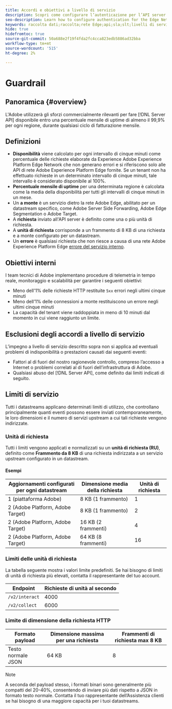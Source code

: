 ```yaml
---
title: Accordi e obiettivi a livello di servizio
description: Scopri come configurare l’autenticazione per l’API server di rete Edge
seo-description: Learn how to configure authentication for the Edge Network Server API
keywords: raccolta dati;raccolta;rete Edge;api;sla;slt;livelli di servizio
hide: true
hidefromtoc: true
source-git-commit: 50a688e2f19f4fda2fc4cca823edb5886ad32bba
workflow-type: tm+mt
source-wordcount: '515'
ht-degree: 2%

---
```



# Guardrail

## Panoramica {#overview}

L&#39;Adobe utilizzerà gli sforzi commercialmente rilevanti per fare [!DNL Server API] disponibile entro una percentuale mensile di uptime di almeno il 99,9% per ogni regione, durante qualsiasi ciclo di fatturazione mensile.

## Definizioni

* **Disponibilità** viene calcolato per ogni intervallo di cinque minuti come percentuale delle richieste elaborate da Experience Adobe Experience Platform Edge Network che non generano errori e si riferiscono solo alle API di rete Adobe Experience Platform Edge fornite. Se un tenant non ha effettuato richieste in un determinato intervallo di cinque minuti, tale intervallo è considerato disponibile al 100%.
* **Percentuale mensile di uptime** per una determinata regione è calcolata come la media della disponibilità per tutti gli intervalli di cinque minuti in un mese.
* Un **a monte** è un servizio dietro la rete Adobe Edge, abilitato per un datastream specifico, come Adobe Server Side Forwarding, Adobe Edge Segmentation o Adobe Target.
* A **richiesta** inviato all&#39;API server è definito come una o più unità di richiesta.
* A **unità di richiesta** corrisponde a un frammento di 8 KB di una richiesta e a monte configurato per un datastream.
* Un **errore** è qualsiasi richiesta che non riesce a causa di una rete Adobe Experience Platform Edge [errore del servizio interno](error-handling.md).

## Obiettivi interni

I team tecnici di Adobe implementano procedure di telemetria in tempo reale, monitoraggio e scalabilità per garantire i seguenti obiettivi:

* Meno dell&#39;1% delle richieste HTTP restituite `5xx` errori negli ultimi cinque minuti
* Meno dell’1% delle connessioni a monte restituiscono un errore negli ultimi cinque minuti
* La capacità del tenant viene raddoppiata in meno di 10 minuti dal momento in cui viene raggiunto un limite.

## Esclusioni degli accordi a livello di servizio

L’impegno a livello di servizio descritto sopra non si applica ad eventuali problemi di indisponibilità o prestazioni causati dai seguenti eventi:

* Fattori al di fuori del nostro ragionevole controllo, compreso l’accesso a Internet o problemi correlati al di fuori dell’infrastruttura di Adobe.
* Qualsiasi abuso del [!DNL Server API], come definito dai limiti indicati di seguito.

## Limiti di servizio

Tutti i datastreams applicano determinati limiti di utilizzo, che controllano principalmente quanti eventi possono essere inviati contemporaneamente, le loro dimensioni e il numero di servizi upstream a cui tali richieste vengono indirizzate.

### Unità di richiesta

Tutti i limiti vengono applicati e normalizzati su un **unità di richiesta (RU)**, definito come **Frammento da 8 KB** di una richiesta indirizzata a un servizio upstream configurato in un datastream.

#### Esempi

| Aggiornamenti configurati per ogni datastream | Dimensione media della richiesta | Unità di richiesta |
| --- | --- | --- |
| 1 (piattaforma Adobe) | 8 KB (1 frammento) | 1 |
| 2 (Adobe Platform, Adobe Target) | 8 KB (1 frammento) | 2 |
| 2 (Adobe Platform, Adobe Target) | 16 KB (2 frammenti) | 4 |
| 2 (Adobe Platform, Adobe Target) | 64 KB (8 frammenti) | 16 |

### Limiti delle unità di richiesta

La tabella seguente mostra i valori limite predefiniti. Se hai bisogno di limiti di unità di richiesta più elevati, contatta il rappresentante del tuo account.

| Endpoint | Richieste di unità al secondo |
| --- | --- |
| `/v2/interact` | 4000 |
| `/v2/collect` | 6000 |


### Limite di dimensione della richiesta HTTP

| Formato payload | Dimensione massima per una richiesta | Frammenti di richiesta max 8 KB |
| --- | --- | --- |
| Testo normale JSON | 64 KB | 8 |


>[!NOTE]
>
>A seconda del payload stesso, i formati binari sono generalmente più compatti del 20-40%, consentendo di inviare più dati rispetto a JSON in formato testo normale. Contatta il tuo rappresentante dell’Assistenza clienti se hai bisogno di una maggiore capacità per i tuoi datastreams.

